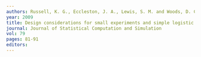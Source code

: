 ```yaml
---
authors: Russell, K. G., Eccleston, J. A., Lewis, S. M. and Woods, D. C. 
year: 2009 
title: Design considerations for small experiments and simple logistic regresion 
journal: Journal of Statistical Computation and Simulation 
vol: 79 
pages: 81-91 
editors: 
---
```

